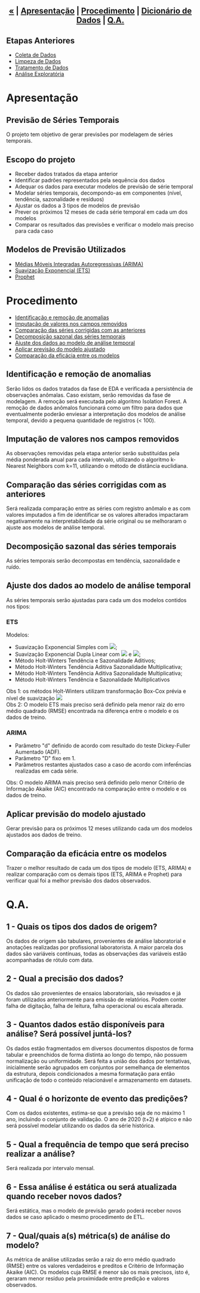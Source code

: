 <h2 style="text-align: center">

 [«](https://github.com/vcwild/wtp-eda) | [Apresentação](#ovr) | [Procedimento](#proc) | [Dicionário de Dados](https://github.com/vcwild/wtp-eda/blob/master/dicionario_dados.md) | [Q.A.](#qa)

</h2>

## Etapas Anteriores

- [Coleta de Dados]()
- [Limpeza de Dados]()
- [Tratamento de Dados]()
- [Análise Exploratória]()

# Apresentação <a name="ovr"></a>
## Previsão de Séries Temporais

O projeto tem objetivo de gerar previsões por modelagem de séries temporais.

## Escopo do projeto

- Receber dados tratados da etapa anterior
- Identificar padrôes representados pela sequência dos dados
- Adequar os dados para executar modelos de previsão de série temporal
- Modelar séries temporais, decompondo-as em componentes (nível, tendência, sazonalidade e resíduos)
- Ajustar os dados a 3 tipos de modelos de previsão
- Prever os próximos 12 meses de cada série temporal em cada um dos modelos
- Comparar os resultados das previsões e verificar o modelo mais preciso para cada caso

## Modelos de Previsão Utilizados

- [Médias Móveis Integradas Autoregressivas (ARIMA)](./arima/arima.md)
- [Suavização Exponencial (ETS)](./ets/ets.md)
- [Prophet](https://facebook.github.io/prophet/)

# Procedimento <a name="proc"></a>

 - [Identificação e remoção de anomalias](#remove)
 - [Imputação de valores nos campos removidos](#impute)
 - [Comparação das séries corrigidas com as anteriores](#compare)
 - [Decomposição sazonal das séries temporais](#decompose)
 - [Ajuste dos dados ao modelo de análise temporal](#fit)
 - [Aplicar previsão do modelo ajustado](#predict)
 - [Comparação da eficácia entre os modelos](#compare)

 ## Identificação e remoção de anomalias <a name="remove"></a>

 Serão lidos os dados tratados da fase de EDA e verificada a persistência de observações anômalas. Caso existam, serão removidas da fase de modelagem. A remoção será executada pelo algoritmo Isolation Forest. A remoção de dados anômalos funcionará como um filtro para dados que eventualmente poderão enviesar a interpretação dos modelos de análise temporal, devido a pequena quantidade de registros (< 100).

 ## Imputação de valores nos campos removidos <a name="impute"></a>

 As observações removidas pela etapa anterior serão substituídas pela média ponderada anual para cada intervalo, utilizando o algoritmo k-Nearest Neighbors com k=11, utilizando o método de distância euclidiana.

 ## Comparação das séries corrigidas com as anteriores <a name="compare"></a>

 Será realizada comparação entre as séries com registro anômalo e as com valores imputados a fim de identificar se os valores alterados impactaram negativamente na interpretabilidade da série original ou se melhoraram o ajuste aos modelos de análise temporal.

## Decomposição sazonal das séries temporais <a name="decompose"></a>

As séries temporais serão decompostas em tendência, sazonalidade e ruído.

## Ajuste dos dados ao modelo de análise temporal <a name="fit"></a>

As séries temporais serão ajustadas para cada um dos modelos contidos nos tipos:

### ETS
Modelos:
- Suavização Exponencial Simples com <img src="https://render.githubusercontent.com/render/math?math=\alpha=0.2" />;
- Suavização Exponencial Dupla Linear com <img src="https://render.githubusercontent.com/render/math?math=\alpha=0.2" /> e <img src="https://render.githubusercontent.com/render/math?math=\beta=0.2" />;
- Método Holt-Winters Tendência e Sazonalidade Aditivos; 
- Método Holt-Winters Tendência Aditiva Sazonalidade Multiplicativa;
- Método Holt-Winters Tendência Aditiva Sazonalidade Multiplicativa; 
- Método Holt-Winters Tendência e Sazonalidade Multiplicativos

Obs 1: os métodos Holt-Winters utilizam transformação Box-Cox prévia e nível de suavização <img src="https://render.githubusercontent.com/render/math?math=\alpha=0.6" /> <br/>
Obs 2: O modelo ETS mais preciso será definido pela menor raiz do erro médio quadrado (RMSE) encontrada na diferença entre o modelo e os dados de treino.

### ARIMA

- Parâmetro "d" definido de acordo com resultado do teste Dickey-Fuller Aumentado (ADF).
- Parâmetro "D" fixo em 1.
- Parâmetros restantes ajustados caso a caso de acordo com inferếncias realizadas em cada série.

Obs: O modelo ARIMA mais preciso será definido pelo menor Critério de Informação Akaike (AIC) encontrado na comparação entre o modelo e os dados de treino.

## Aplicar previsão do modelo ajustado <a name="predict"></a>

Gerar previsão para os próximos 12 meses utilizando cada um dos modelos ajustados aos dados de treino.

## Comparação da eficácia entre os modelos <a name="compare"></a>

Trazer o melhor resultado de cada um dos tipos de modelo (ETS, ARIMA) e realizar comparação com os demais tipos (ETS, ARIMA e Prophet) para verificar qual foi a melhor previsão dos dados observados.

# Q.A. <a name="qa"></a>

## 1 - Quais os tipos dos dados de origem?

Os dados de origem são tabulares, provenientes de análise laboratorial e anotações realizadas por profissional laboratorista.
A maior parcela dos dados são variáveis contínuas, todas as observações das variáveis estão acompanhadas de rótulo com data.

## 2 - Qual a precisão dos dados?

Os dados são provenientes de ensaios laboratoriais, são revisados e já foram utilizados anteriormente para emissão de relatórios. Podem conter falha de digitação, falha de leitura, falha operacional ou escala alterada.

## 3 - Quantos dados estão disponíveis para análise? Será possível juntá-los?

Os dados estão fragmentados em diversos documentos dispostos de forma tabular e preenchidos de forma distinta ao longo do tempo, não possuem normalização ou uniformidade. Será feita a união dos dados por tentativas, inicialmente serão agrupados em conjuntos por semelhança de elementos da estrutura, depois condicionados a mesma formatação para então unificação de todo o conteúdo relacionável e armazenamento em datasets.

## 4 - Qual é o horizonte de evento das predições?

Com os dados existentes, estima-se que a previsão seja de no máximo 1 ano, incluindo o conjunto de validação. O ano de 2020 (t+2) é atípico e não será possível modelar utilizando os dados da série histórica. 

## 5 - Qual a frequência de tempo que será preciso realizar a análise? 

Será realizada por intervalo mensal.

## 6 - Essa análise é estática ou será atualizada quando receber novos dados?

Será estática, mas o modelo de previsão gerado poderá receber novos dados se caso aplicado o mesmo procedimento de ETL.

## 7 - Qual/quais a(s) métrica(s) de análise do modelo?

As métrica de análise utilizadas serão a raiz do erro médio quadrado (RMSE) entre os valores verdadeiros e preditos e Critério de Informação Akaike (AIC). Os modelos cuja RMSE é menor são os mais precisos, isto é, geraram menor resíduo pela proximidade entre predição e valores observados.
